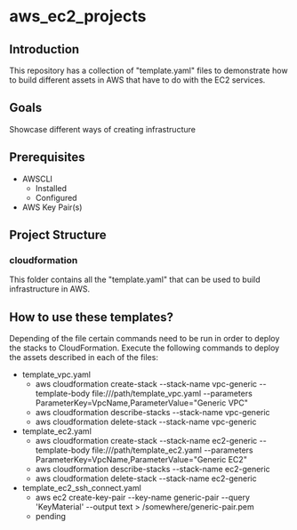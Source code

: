# aws_ec2_projects

## Introduction
This repository has a collection of "template.yaml" files to demonstrate how to build different assets in AWS that have to do with the EC2 services.

## Goals
Showcase different ways of creating infrastructure

## Prerequisites
- AWSCLI
    - Installed
    - Configured
- AWS Key Pair(s)


## Project Structure

### cloudformation
This folder contains all the "template.yaml" that can be used to build infrastructure in AWS.

## How to use these templates?
Depending of the file certain commands need to be run in order to deploy the stacks to CloudFormation. Execute the following commands to deploy the assets described in each of the files:

- template_vpc.yaml
    - aws cloudformation create-stack --stack-name vpc-generic --template-body file:///path/template_vpc.yaml --parameters ParameterKey=VpcName,ParameterValue="Generic VPC"
    - aws cloudformation describe-stacks --stack-name vpc-generic
    - aws cloudformation delete-stack --stack-name vpc-generic
- template_ec2.yaml
    - aws cloudformation create-stack --stack-name ec2-generic --template-body file:///path/template_ec2.yaml --parameters ParameterKey=VpcName,ParameterValue="Generic EC2"
    - aws cloudformation describe-stacks --stack-name ec2-generic
    - aws cloudformation delete-stack --stack-name ec2-generic
- template_ec2_ssh_connect.yaml
    - aws ec2 create-key-pair --key-name generic-pair --query 'KeyMaterial' --output text > /somewhere/generic-pair.pem
    - pending